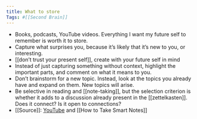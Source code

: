 ```yaml
---
title: What to store
Tags: #[[Second Brain]]
---
```


- Books, podcasts, YouTube videos. Everything I want my future self to remember is worth it to store.
- Capture what surprises you, because it’s likely that it’s new to you, or interesting.
- [[don’t trust your present self]], create with your future self in mind
- Instead of just capturing something without context, highlight the important parts, and comment on what it means to you.
- Don’t brainstorm for a new topic. Instead, look at the topics you already have and expand on them. New topics will arise.
- Be selective in reading and [[note-taking]], but the selection criterion is whether it adds to a discussion already present in the [[zettelkasten]]. Does it connect? Is it open to connections?
- [[Source]]: [YouTube](https://youtu.be/4bxpsvcW2mc) and [[How to Take Smart Notes]]